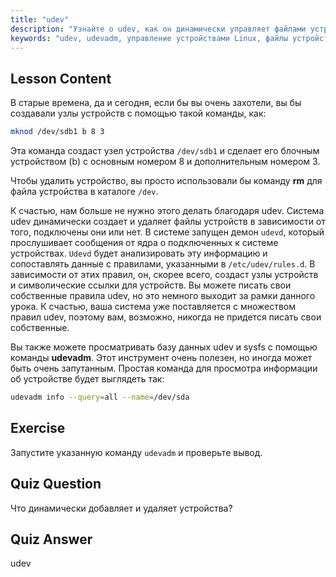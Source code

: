 ```yaml
---
title: "udev"
description: "Узнайте о udev, как он динамически управляет файлами устройств Linux, и используйте udevadm. Поймите создание узлов устройств для начинающих."
keywords: "udev, udevadm, управление устройствами Linux, файлы устройств, учебник Linux, Linux для начинающих, правила udev, руководство Linux"
---
```


## Lesson Content

В старые времена, да и сегодня, если бы вы очень захотели, вы бы создавали узлы устройств с помощью такой команды, как:

```bash
mknod /dev/sdb1 b 8 3
```

Эта команда создаст узел устройства `/dev/sdb1` и сделает его блочным устройством (b) с основным номером 8 и дополнительным номером 3.

Чтобы удалить устройство, вы просто использовали бы команду **rm** для файла устройства в каталоге `/dev`.

К счастью, нам больше не нужно этого делать благодаря udev. Система udev динамически создает и удаляет файлы устройств в зависимости от того, подключены они или нет. В системе запущен демон `udevd`, который прослушивает сообщения от ядра о подключенных к системе устройствах. `Udevd` будет анализировать эту информацию и сопоставлять данные с правилами, указанными в `/etc/udev/rules.d`. В зависимости от этих правил, он, скорее всего, создаст узлы устройств и символические ссылки для устройств. Вы можете писать свои собственные правила udev, но это немного выходит за рамки данного урока. К счастью, ваша система уже поставляется с множеством правил udev, поэтому вам, возможно, никогда не придется писать свои собственные.

Вы также можете просматривать базу данных udev и sysfs с помощью команды **udevadm**. Этот инструмент очень полезен, но иногда может быть очень запутанным. Простая команда для просмотра информации об устройстве будет выглядеть так:

```bash
udevadm info --query=all --name=/dev/sda
```

## Exercise

Запустите указанную команду `udevadm` и проверьте вывод.

## Quiz Question

Что динамически добавляет и удаляет устройства?

## Quiz Answer

udev
